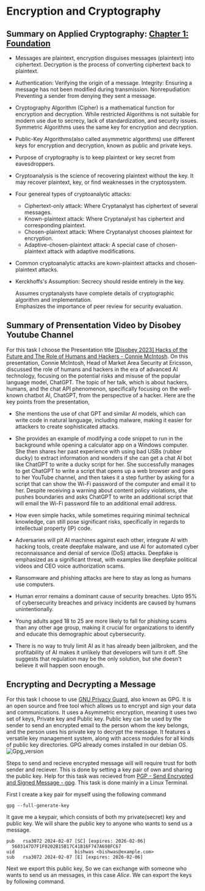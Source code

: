 # Encryption and Cryptography

## Summary on Applied Cryptography: [Chapter 1: Foundation](https://learning.oreilly.com/library/view/applied-cryptography-protocols/9781119096726/08_chap01.html#chap01-sec001)

* Messages are plaintext, encryption disguises messages (plaintext) into ciphertext. Decryption is the process of converting ciphertext back to plaintext.

* Authentication: Verifying the origin of a message. Integrity: Ensuring a message has not been modified during transmission. Nonrepudiation: Preventing a sender from denying they sent a message.

* Cryptography Algorithm (Cipher) is a mathematical function for encryption and decryption. While restricted Algorithms is not suitable for modern use due to secrecy, lack of standardization, and security issues. Symmetric Algorithms uses the same key for encryption and decryption.

* Public-Key Algorithms(also called asymmetric algorithms) use different keys for encryption and decryption, known as public and private keys.

* Purpose of cryptography is to keep plaintext or key secret from eavesdroppers.
* Cryptoanalysis is the science of recovering plaintext without the key. It  may recover plaintext, key, or find weaknesses in the cryptosystem.

* Four genereal types of cryptoanalytic attacks:
  
  * Ciphertext-only attack: Where Cryptanalyst has ciphertext of several messages.
  * Known-plaintext attack: Where Cryptanalyst has ciphertext and corresponding plaintext.
  * Chosen-plaintext attack: Where Cryptanalyst chooses plaintext for encryption.
  * Adaptive-chosen-plaintext attack: A special case of chosen-plaintext attack with adaptive modifications.
    
* Common cryptoanalytic attacks are kown-plaintext attacks and chosen-plaintext attacks.
* Kerckhoffs's Assumption:
    Secrecy should reside entirely in the key.
  
    Assumes cryptanalysts have complete details of cryptographic algorithm and implementation.  
    Emphasizes the importance of peer review for security evaluation.
    

## Summary of Prensentation Video by Disobey Youtube Channel

For this task I choose the Presentation title [[Disobey 2023] Hacks of the Future and The Role of Humans and Hackers - Connie McIntosh](https://www.youtube.com/watch?v=5WoZ9Pv9k0I&t=120s). On this presentation, Connie McIntosh, Head of Market Area Security at Ericsson, discussed the role of humans and hackers in the era of advanced AI technology, focusing on the potential risks and misuse of the popular language model, ChatGPT. The topic of her talk, which is about hackers, humans, and the chat API phenomenon, specifically focusing on the well-known chatbot AI, ChatGPT, from the perspective of a hacker. Here are the key points from the presentation,

* She mentions the use of chat GPT and similar AI models, which can write code in natural language, including malware, making it easier for attackers to create sophisticated attacks.
  
* She provides an example of modifying a code snippet to run in the background while opening a calculator app on a Windows computer. She then shares her past experience with using bad USBs (rubber ducky) to extract information and wonders if she can get a chat AI bot like ChatGPT to write a ducky script for her. She successfully manages to get ChatGPT to write a script that opens up a web browser and goes to her YouTube channel, and then takes it a step further by asking for a script that can show the Wi-Fi password of the computer and email it to her. Despite receiving a warning about content policy violations, she pushes boundaries and asks ChatGPT to write an additional script that will email the Wi-Fi password file to an additional email address.
  
* How even simple hacks, while sometimes requiring minimal technical knowledge, can still pose significant risks, specifically in regards to intellectual property (IP) code.
  
* Adversaries will pit AI machines against each other, integrate AI with hacking tools, create deepfake malware, and use AI for automated cyber reconnaissance and denial of service (DoS) attacks. Deepfake is emphasized as a significant threat, with examples like deepfake political videos and CEO voice authorization scams.
  
* Ransomware and phishing attacks are here to stay as long as humans use computers.
  
* Human error remains a dominant cause of security breaches. Upto 95% of cybersecurity breaches and privacy incidents are caused by humans unintentionally.
  
* Young adults aged 18 to 25 are more likely to fall for phishing scams than any other age group, making it crucial for organizations to identify and educate this demographic about cybersecurity.
  
* There is no way to truly limit AI as it has already been jailbroken, and the profitability of AI makes it unlikely that developers will turn it off. She suggests that regulation may be the only solution, but she doesn't believe it will happen soon enough.

## Encrypting and Decrypting a Message

For this task I choose to use [GNU Privacy Guard](https://www.gnupg.org/index.html), also known as GPG. It is an open source and free tool which allows us to encrypt and sign your data and communications. It uses a Asymmetric encryption, meaning it uses two set of keys, Private key and Public key. Public key can be used by the sender to send  an encrypted email to the person whom the key belongs, and the person uses his private key to decrypt the message.  It features a versatile key management system, along with access modules for all kinds of public key directories. GPG already comes installed in our debian OS.
![Gpg_version](https://github.com/bishwasghimire22/mymarkdownexecrise/assets/144313610/e02941f3-22a0-4a53-bf1f-535376d21c59)

Steps to send and recieve encrypted message will will require trust for both sender and reciever. This is done by setting a key pair of own and sharing the public key. Help for this task was recieved from [PGP - Send Encrypted and Signed Message - gpg](https://terokarvinen.com/2023/pgp-encrypt-sign-verify/?fromSearch=gpg). This task is done mainly in a Linux Terminal.

First I create a key pair for myself using the following command

    gpg --full-generate-key

It gave me a keypair, which consists of both my private(secret) key and public key. We will share the public key to anyone who wants to send us a message.

    pub   rsa3072 2024-02-07 [SC] [expires: 2026-02-06]
      5603147D7F1F0202B15B17C41B16F747A698FC67
    uid                      bishwas <bishwas@example.com>
    sub   rsa3072 2024-02-07 [E] [expires: 2026-02-06]

Next we export this public key, So we can exchange with someone who wants to send us an messages, in this case _Alice_. We can export the keys by following command.

    







